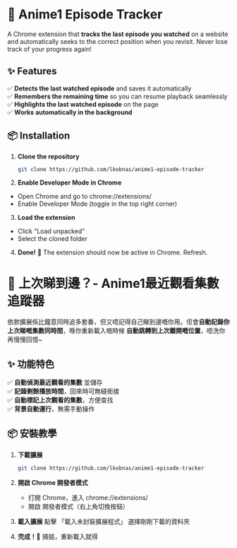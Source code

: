 # 🎥 Anime1 Episode Tracker  

A Chrome extension that **tracks the last episode you watched** on a website and automatically seeks to the correct position when you revisit. Never lose track of your progress again!  

## ✨ Features  
✅ **Detects the last watched episode** and saves it automatically  
✅ **Remembers the remaining time** so you can resume playback seamlessly  
✅ **Highlights the last watched episode** on the page  
✅ **Works automatically in the background**  

## 📦 Installation  

1. **Clone the repository**  
   ```bash
   git clone https://github.com/lkobnas/anime1-episode-tracker
   ```
2. **Enable Developer Mode in Chrome**
- Open Chrome and go to chrome://extensions/
- Enable Developer Mode (toggle in the top right corner)

3. **Load the extension**
- Click "Load unpacked"
- Select the cloned folder

4. **Done!** 🎉 The extension should now be active in Chrome. Refresh.



# 🎥 上次睇到邊？- Anime1最近觀看集數追蹤器  

依款擴展係比鐘意同時追多套番，但又唔記得自己睇到邊嘅你用。佢會**自動記錄你上次睇嘅集數同時間**，喺你重新載入嘅時候 **自動跳轉到上次離開嘅位置**，唔洗你再慢慢回憶~

## ✨ 功能特色  
✅ **自動偵測最近觀看的集數** 並儲存  
✅ **記錄剩餘播放時間**，回來時可無縫銜接  
✅ **自動標記上次觀看的集數**，方便查找  
✅ **背景自動運行**，無需手動操作  

## 📦 安裝教學

1. **下載擴展**  
   ```bash
   git clone https://github.com/lkobnas/anime1-episode-tracker
   ```

2. **開啟 Chrome 開發者模式**
    - 打開 Chrome，進入 chrome://extensions/
    - 開啟 開發者模式（右上角切換按鈕）

3. **載入擴展**
        點擊 「載入未封裝擴展程式」
        選擇剛剛下載的資料夾

4. **完成！**🎉 搞掂，重新載入就得